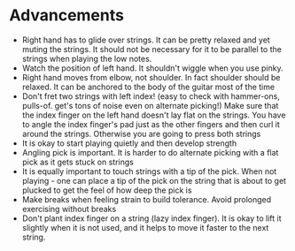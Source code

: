# Advancements

* Right hand has to glide over strings. It can be pretty relaxed and yet muting
  the strings. It should not be necessary for it to be parallel to the strings
  when playing the low notes.
* Watch the position of left hand. It shouldn't wiggle when you use pinky.
* Right hand moves from elbow, not shoulder. In fact shoulder should be relaxed.
  It can be anchored to the body of the guitar most of the time
* Don't fret two strings with left index! (easy to check with hammer-ons,
  pulls-of. get's tons of noise even on alternate picking!)
  Make sure that the index finger on the left hand doesn't lay flat on the
  strings. You have to angle the index finger's pad just as the other fingers
  and then curl it around the strings. Otherwise you are going to press both
  strings
* It is okay to start playing quietly and then develop strength
* Angling pick is important. It is harder to do alternate picking with a flat
  pick as it gets stuck on strings
* It is equally important to touch strings with a tip of the pick. When not
  playing - one can place a tip of the pick on the string that is about to get
  plucked to get the feel of how deep the pick is
* Make breaks when feeling strain to build tolerance. Avoid prolonged exercising
  without breaks
* Don't plant index finger on a string (lazy index finger). It is okay to lift
  it slightly when it is not used, and it helps to move it faster to the next
  string.
